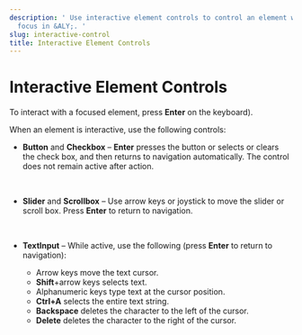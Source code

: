 ```yaml
---
description: ' Use interactive element controls to control an element while it has
  focus in &ALY;. '
slug: interactive-control
title: Interactive Element Controls
---
```

# Interactive Element Controls<a name="interactive-control"></a>

To interact with a focused element, press **Enter** on the keyboard\)\.

When an element is interactive, use the following controls:
+ **Button** and **Checkbox** – **Enter** presses the button or selects or clears the check box, and then returns to navigation automatically\. The control does not remain active after action\. 

   
+ **Slider** and **Scrollbox** – Use arrow keys or joystick to move the slider or scroll box\. Press **Enter** to return to navigation\.

   
+ **TextInput** – While active, use the following \(press **Enter** to return to navigation\):
  + Arrow keys move the text cursor\.
  + **Shift**\+arrow keys selects text\.
  + Alphanumeric keys type text at the cursor position\.
  + **Ctrl\+A** selects the entire text string\.
  + **Backspace** deletes the character to the left of the cursor\.
  + **Delete** deletes the character to the right of the cursor\.